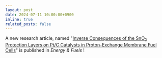 ```yaml
---
layout: post
date: 2024-07-11 10:00:00+0900
inline: true
related_posts: false
---
```


A new research article, named "[Inverse Consequences of the SnO<sub>2</sub> Protection Layers on Pt/C Catalysts in Proton-Exchange Membrane Fuel Cells](https://pubs.acs.org/doi/10.1021/acs.energyfuels.4c02232)" is published in _Energy & Fuels_ !
